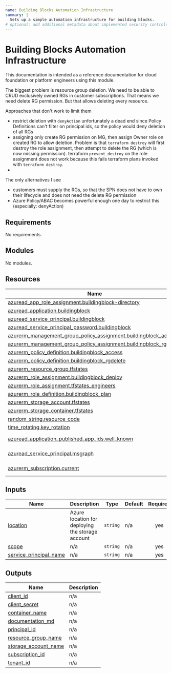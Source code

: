 ```yaml
---
name: Building Blocks Automation Infrastructure
summary: |
  Sets up a simple automation infrastructure for building blocks.
# optional: add additional metadata about implemented security controls
---
```


# Building Blocks Automation Infrastructure

This documentation is intended as a reference documentation for cloud foundation or platform engineers using this module.

The biggest problem is resource group deletion. We need to be able to CRUD exclusively owned RGs in customer subscriptions.
That means we need delete RG permission. But that allows deleting every resource.

Approaches that don't work to limit them

- restrict deletion with `denyAction` unfortunately a dead end since Policy Definitions can't filter on principal ids, so the policy would deny deletion of all RGs
- assigning only create RG permission on MG, then assign Owner role on created RG to allow deletion. Problem is that `terraform destroy` will first destroy the role assignment, then attempt to delete the RG (which is now missing permission). terraform `prevent_destroy` on the role assignment does not work because this fails terraform plans invoked with `terraform destroy`.
- 

The only alternatives I see

- customers must supply the RGs, so that the SPN does not have to own their lifecycle and does not need the delete RG permission
- Azure Policy/ABAC becomes powerful enough one day to restrict this (especially: denyAction)

<!-- BEGIN_TF_DOCS -->
## Requirements

No requirements.

## Modules

No modules.

## Resources

| Name | Type |
|------|------|
| [azuread_app_role_assignment.buildingblock-directory](https://registry.terraform.io/providers/hashicorp/azuread/latest/docs/resources/app_role_assignment) | resource |
| [azuread_application.buildingblock](https://registry.terraform.io/providers/hashicorp/azuread/latest/docs/resources/application) | resource |
| [azuread_service_principal.buildingblock](https://registry.terraform.io/providers/hashicorp/azuread/latest/docs/resources/service_principal) | resource |
| [azuread_service_principal_password.buildingblock](https://registry.terraform.io/providers/hashicorp/azuread/latest/docs/resources/service_principal_password) | resource |
| [azurerm_management_group_policy_assignment.buildingblock_access](https://registry.terraform.io/providers/hashicorp/azurerm/latest/docs/resources/management_group_policy_assignment) | resource |
| [azurerm_management_group_policy_assignment.buildingblock_rgdelete](https://registry.terraform.io/providers/hashicorp/azurerm/latest/docs/resources/management_group_policy_assignment) | resource |
| [azurerm_policy_definition.buildingblock_access](https://registry.terraform.io/providers/hashicorp/azurerm/latest/docs/resources/policy_definition) | resource |
| [azurerm_policy_definition.buildingblock_rgdelete](https://registry.terraform.io/providers/hashicorp/azurerm/latest/docs/resources/policy_definition) | resource |
| [azurerm_resource_group.tfstates](https://registry.terraform.io/providers/hashicorp/azurerm/latest/docs/resources/resource_group) | resource |
| [azurerm_role_assignment.buildingblock_deploy](https://registry.terraform.io/providers/hashicorp/azurerm/latest/docs/resources/role_assignment) | resource |
| [azurerm_role_assignment.tfstates_engineers](https://registry.terraform.io/providers/hashicorp/azurerm/latest/docs/resources/role_assignment) | resource |
| [azurerm_role_definition.buildingblock_plan](https://registry.terraform.io/providers/hashicorp/azurerm/latest/docs/resources/role_definition) | resource |
| [azurerm_storage_account.tfstates](https://registry.terraform.io/providers/hashicorp/azurerm/latest/docs/resources/storage_account) | resource |
| [azurerm_storage_container.tfstates](https://registry.terraform.io/providers/hashicorp/azurerm/latest/docs/resources/storage_container) | resource |
| [random_string.resource_code](https://registry.terraform.io/providers/hashicorp/random/latest/docs/resources/string) | resource |
| [time_rotating.key_rotation](https://registry.terraform.io/providers/hashicorp/time/latest/docs/resources/rotating) | resource |
| [azuread_application_published_app_ids.well_known](https://registry.terraform.io/providers/hashicorp/azuread/latest/docs/data-sources/application_published_app_ids) | data source |
| [azuread_service_principal.msgraph](https://registry.terraform.io/providers/hashicorp/azuread/latest/docs/data-sources/service_principal) | data source |
| [azurerm_subscription.current](https://registry.terraform.io/providers/hashicorp/azurerm/latest/docs/data-sources/subscription) | data source |

## Inputs

| Name | Description | Type | Default | Required |
|------|-------------|------|---------|:--------:|
| <a name="input_location"></a> [location](#input\_location) | Azure location for deploying the storage account | `string` | n/a | yes |
| <a name="input_scope"></a> [scope](#input\_scope) | n/a | `string` | n/a | yes |
| <a name="input_service_principal_name"></a> [service\_principal\_name](#input\_service\_principal\_name) | n/a | `string` | n/a | yes |

## Outputs

| Name | Description |
|------|-------------|
| <a name="output_client_id"></a> [client\_id](#output\_client\_id) | n/a |
| <a name="output_client_secret"></a> [client\_secret](#output\_client\_secret) | n/a |
| <a name="output_container_name"></a> [container\_name](#output\_container\_name) | n/a |
| <a name="output_documentation_md"></a> [documentation\_md](#output\_documentation\_md) | n/a |
| <a name="output_principal_id"></a> [principal\_id](#output\_principal\_id) | n/a |
| <a name="output_resource_group_name"></a> [resource\_group\_name](#output\_resource\_group\_name) | n/a |
| <a name="output_storage_account_name"></a> [storage\_account\_name](#output\_storage\_account\_name) | n/a |
| <a name="output_subscription_id"></a> [subscription\_id](#output\_subscription\_id) | n/a |
| <a name="output_tenant_id"></a> [tenant\_id](#output\_tenant\_id) | n/a |
<!-- END_TF_DOCS -->